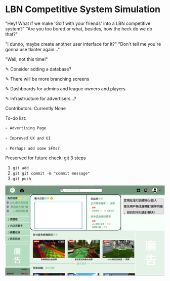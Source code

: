 # LBN Competitive System Simulation

"Hey! What if we make 'Golf with your friends' into a LBN competitive system?"
"Are you too bored or what, besides, how the heck do we do that?"

"I dunno, maybe create another user interface for it?"
"Don't tell me you're gonna use tkinter again..."

"Well, not this time!"

✎ Consider adding a database?

✎ There will be more branching screens 

✎ Dashboards for admins and league owners and players

✎ Infrastructure for advertisers...?

Contributors:
	Currently None

To-do list:

	✧ Advertising Page
 
	✧ Improved UX and UI
 
	✧ Perhaps add some SFXs?

Preserved for future check: git 3 steps
1. ```git add .```
2. ```git git commit -m "commit message"```
3. ```git push```

![image](https://github.com/Unforgettableeternalproject/LBN-Competitive-System-Simulation/blob/master/Snapshots/BrowseScreen.png)

